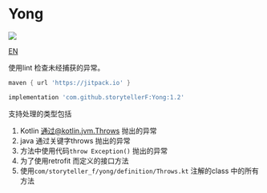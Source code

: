 # Yong

[![](https://jitpack.io/v/storytellerF/Yong.svg)](https://jitpack.io/#storytellerF/Yong)

[EN](README-EN.md)

使用lint 检查未经捕获的异常。

```groovy
maven { url 'https://jitpack.io' }
```

```groovy
implementation 'com.github.storytellerF:Yong:1.2'
```

支持处理的类型包括

1. Kotlin 通过@kotlin.jvm.Throws 抛出的异常
2. java 通过关键字throws 抛出的异常
3. 方法中使用代码`throw Exception()` 抛出的异常
4. 为了使用retrofit 而定义的接口方法
5. 使用`com/storyteller_f/yong/definition/Throws.kt` 注解的class 中的所有方法